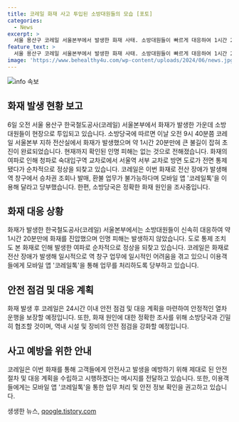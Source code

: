```yaml
---
title: 코레일 화재 사고 투입된 소방대원들의 모습 [포토]
categories:
  - News
excerpt: >
  서울 용산구 코레일 서울본부에서 발생한 화재 사태. 소방대원들이 빠르게 대응하여 1시간 20분만에 불길을 꺼뜨렸으며 인명 피해는 없는 것으로 확인됐다. 화재로 도로 통제가 이뤄지고, 역 창구에서의 업무가 일시 중단됐다. 화재 원인은 조사 중이며, 소방당국이 사고 조사에 힘을 쏟고 있다.
feature_text: >
  서울 용산구 코레일 서울본부에서 발생한 화재 사태. 소방대원들이 빠르게 대응하여 1시간 20분만에 불길을 꺼뜨렸으며 인명 피해는 없는 것으로 확인됐다. 화재로 도로 통제가 이뤄지고, 역 창구에서의 업무가 일시 중단됐다. 화재 원인은 조사 중이며, 소방당국이 사고 조사에 힘을 쏟고 있다.
image: 'https://www.behealthy4u.com/wp-content/uploads/2024/06/news.jpg'
---
```


<p><img src="https://www.behealthy4u.com/wp-content/uploads/2024/06/news.jpg" alt="info 속보" /></p>

<h2 data-ke-size="size26">화재 발생 현황 보고</h2>

<p data-ke-size="size16">6일 오전 서울 용산구 한국철도공사(코레일) 서울본부에서 화재가 발생한 가운데 소방대원들이 현장으로 투입되고 있습니다. 소방당국에 따르면 이날 오전 9시 40분쯤 코레일 서울본부 지하 전산실에서 화재가 발생했으며 약 1시간 20분만에 큰 불길이 잡혀 초진이 완료되었습니다. 현재까지 확인된 인명 피해는 없는 것으로 전해졌습니다. 화재의 여파로 인해 청파로 숙대입구역 교차로에서 서울역 서부 교차로 방면 도로가 전면 통제됐다가 순차적으로 정상을 되찾고 있습니다. 코레일은 이번 화재로 전산 장애가 발생해 역 창구에서 승차권 조회나 발매, 환불 업무가 불가능하다며 모바일 앱 '코레일톡'을 이용해 달라고 당부했습니다. 한편, 소방당국은 정확한 화재 원인을 조사중입니다.</p>

<h2 data-ke-size="size26">화재 대응 상황</h2>

<p data-ke-size="size16">화재가 발생한 한국철도공사(코레일) 서울본부에서는 소방대원들이 신속히 대응하여 약 1시간 20분만에 화재를 진압했으며 인명 피해는 발생하지 않았습니다. 도로 통제 조치도 본 화재로 인해 발생한 여파로 순차적으로 정상을 되찾고 있습니다. 코레일은 화재로 전산 장애가 발생해 일시적으로 역 창구 업무에 일시적인 어려움을 겪고 있으니 이용객들에게 모바일 앱 '코레일톡'을 통해 업무를 처리하도록 당부하고 있습니다.</p>

<h2 data-ke-size="size26">안전 점검 및 대응 계획</h2>

<p data-ke-size="size16">화재 발생 후 코레일은 24시간 이내 안전 점검 및 대응 계획을 마련하여 안정적인 열차 운행을 보장할 예정입니다. 또한, 화재 원인에 대한 정확한 조사를 위해 소방당국과 긴밀히 협조할 것이며, 역내 시설 및 장비의 안전 점검을 강화할 예정입니다.</p>

<h2 data-ke-size="size26">사고 예방을 위한 안내</h2>

<p data-ke-size="size16">코레일은 이번 화재를 통해 고객들에게 안전사고 발생을 예방하기 위해 제대로 된 안전 절차 및 대응 계획을 수립하고 시행하겠다는 메시지를 전달하고 있습니다. 또한, 이용객들에게는 모바일 앱 '코레일톡'을 통한 업무 처리 및 안전 정보 확인을 권고하고 있습니다.</p>
생생한 뉴스, <a href="https://qoogle.tistory.com" rel="dofollow">qoogle.tistory.com</a>


